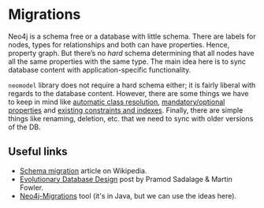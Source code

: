 # Migrations

Neo4j is a schema free or a database with little schema. There are labels for nodes, types for relationships and both can have properties. Hence, property graph. But there’s no *hard* schema determining that all nodes have all the same properties with the same type. The main idea here is to sync database content with application-specific functionality.

`neomodel` library does not require a hard schema either; it is fairly liberal with regards to the database content. However, there are some things we have to keep in mind like [automatic class resolution](https://neomodel.readthedocs.io/en/latest/extending.html#automatic-class-resolution), [mandatory/optional properties](https://neomodel.readthedocs.io/en/latest/properties.html#mandatory-optional-properties) and [existing constraints and indexes](https://neomodel.readthedocs.io/en/latest/getting_started.html#applying-constraints-and-indexes). Finally, there are simple things like renaming, deletion, etc. that we need to sync with older versions of the DB.


## Useful links

- [Schema migration](https://en.wikipedia.org/wiki/Schema_migration) article on Wikipedia.
- [Evolutionary Database Design](https://martinfowler.com/articles/evodb.html) post by Pramod Sadalage & Martin Fowler.
- [Neo4j-Migrations](https://neo4j.com/labs/neo4j-migrations/) tool (it's in Java, but we can use the ideas here).
